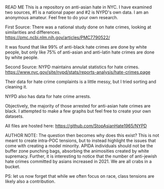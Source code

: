 READ ME
This is a repository on anti-asian hate in NYC. I have examined two sources, #1 is a national paper and #2 is NYPD's own data. I am an anonymous amateur. Feel free to do your own research.

First Source:
There was a national study done on hate crimes, looking at similarities and differences.
https://pmc.ncbi.nlm.nih.gov/articles/PMC7790522/

It was found that like 99% of anti-black hate crimes are done by white people, but only like 75% of anti-asian and anti-latin hate crimes are done by white people.

Second Source:
NYPD maintains annulat statistics for hate crimes.
https://www.nyc.gov/site/nypd/stats/reports-analysis/hate-crimes.page

Their data for hate crime complaints is a little messy, but I tried sorting and cleaning it.

NYPD also has data for hate crime arrests.

Objectively, the majority of those arrested for anti-asian hate crimes are black. I attempted to make a few graphs but feel free to create your own datasets.

All files are hosted here:
https://github.com/StopAsianHate1965/NYPD

AUTHOR NOTE:
The question then becomes why does this exist? This is not meant to create intra-POC tensions, but to instead highlight the issues that come with creating a model minority.
APIDA individuals should not be the buffer zone punching bags, absorbing the animosities created by white supremacy. Further, it is interesting to notice that the number of anti-jewish hate crimes committed by asians increased in 2021.
We are all crabs in a bucket.

PS:
let us now forget that while we often focus on race, class tensions are likely also a contribution.
